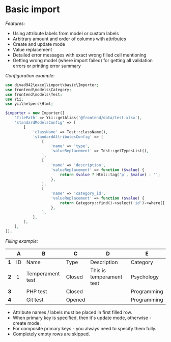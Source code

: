 # Basic import

*Features:*

- Using attribute labels from model or custom labels
- Arbitrary amount and order of columns with attributes
- Create and update mode
- Value replacement
- Detailed error messages with exact wrong filled cell mentioning
- Getting wrong model (where import failed) for getting all validation errors or printing error summary

*Configuration example:*

```php
use divad942\excel\import\basic\Importer;
use frontend\models\Category;
use frontend\models\Test;
use Yii;
use yii\helpers\Html;

$importer = new Importer([
    'filePath' => Yii::getAlias('@frontend/data/test.xlsx'),
    'standardModelsConfig' => [
        [
            'className' => Test::className(),
            'standardAttributesConfig' => [
                [
                    'name' => 'type',
                    'valueReplacement' => Test::getTypesList(),
                ],
                [
                    'name' => 'description',
                    'valueReplacement' => function ($value) {
                        return $value ? Html::tag('p', $value) : '';
                    },
                ],
                [
                    'name' => 'category_id',
                    'valueReplacement' => function ($value) {
                        return Category::find()->select('id')->where(['name' => $value]);
                    },
                ],
            ],
        ],
    ],
]);
```

*Filling example:*

|       | A   | B                | C      | D                        | E           |
| ----- | --- | ---------------- | ------ | ------------------------ | ----------- |
| **1** | ID  | Name             | Type   | Description              | Category    |
| **2** | 1   | Temperament test | Closed | This is temperament test | Psychology  |
| **3** |     | PHP test         | Closed |                          | Programming |
| **4** |     | Git test         | Opened |                          | Programming |

- Attribute names / labels must be placed in first filled row.
- When primary key is specified, then it's update mode, otherwise - create mode.
- For composite primary keys - you always need to specify them fully.
- Completely empty rows are skipped.
